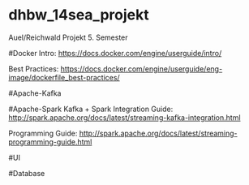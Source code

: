 # dhbw_14sea_projekt
Auel/Reichwald Projekt 5. Semester


#Docker
Intro:
https://docs.docker.com/engine/userguide/intro/

Best Practices:
https://docs.docker.com/engine/userguide/eng-image/dockerfile_best-practices/

#Apache-Kafka

#Apache-Spark
Kafka + Spark Integration Guide: http://spark.apache.org/docs/latest/streaming-kafka-integration.html

Programming Guide: http://spark.apache.org/docs/latest/streaming-programming-guide.html

#UI

#Database
